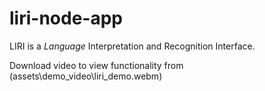 # liri-node-app
LIRI is a _Language_ Interpretation and Recognition Interface.

Download video to view functionality from (assets\demo_video\liri_demo.webm)

